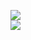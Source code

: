 [![](https://img.shields.io/badge/Made%20With-Github%20Spray-lightgrey.svg?style=for-the-badge&logo=github)](https://github.com/Annihil/github-spray#32168)  
[![](https://i.imgur.com/2DrTn0Z.gif)](https://github.com/Annihil/github-spray)